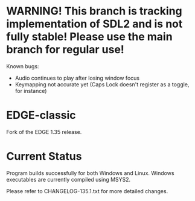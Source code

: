 # WARNING! This branch is tracking implementation of SDL2 and is not fully stable! Please use the main branch for regular use!
Known bugs:
- Audio continues to play after losing window focus
- Keymapping not accurate yet (Caps Lock doesn't register as a toggle, for instance)

# EDGE-classic
Fork of the EDGE 1.35 release.

# Current Status
Program builds successfully for both Windows and Linux. Windows executables are currently compiled using MSYS2.

Please refer to CHANGELOG-135.1.txt for more detailed changes.
